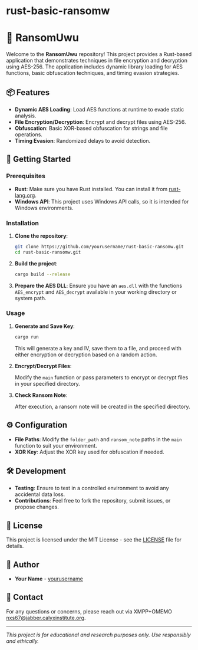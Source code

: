 # rust-basic-ransomw



# 🔐 RansomUwu

Welcome to the **RansomUwu** repository! This project provides a Rust-based application that demonstrates techniques in file encryption and decryption using AES-256. The application includes dynamic library loading for AES functions, basic obfuscation techniques, and timing evasion strategies.

## 📦 Features

- **Dynamic AES Loading**: Load AES functions at runtime to evade static analysis.
- **File Encryption/Decryption**: Encrypt and decrypt files using AES-256.
- **Obfuscation**: Basic XOR-based obfuscation for strings and file operations.
- **Timing Evasion**: Randomized delays to avoid detection.

## 🚀 Getting Started

### Prerequisites

- **Rust**: Make sure you have Rust installed. You can install it from [rust-lang.org](https://www.rust-lang.org/tools/install).
- **Windows API**: This project uses Windows API calls, so it is intended for Windows environments.

### Installation

1. **Clone the repository**:

    ```bash
    git clone https://github.com/yourusername/rust-basic-ransomw.git
    cd rust-basic-ransomw.git
    ```

2. **Build the project**:

    ```bash
    cargo build --release
    ```

3. **Prepare the AES DLL**: Ensure you have an `aes.dll` with the functions `AES_encrypt` and `AES_decrypt` available in your working directory or system path.

### Usage

1. **Generate and Save Key**:

    ```bash
    cargo run
    ```

    This will generate a key and IV, save them to a file, and proceed with either encryption or decryption based on a random action.

2. **Encrypt/Decrypt Files**:

    Modify the `main` function or pass parameters to encrypt or decrypt files in your specified directory.

3. **Check Ransom Note**:

    After execution, a ransom note will be created in the specified directory.

## ⚙️ Configuration

- **File Paths**: Modify the `folder_path` and `ransom_note` paths in the `main` function to suit your environment.
- **XOR Key**: Adjust the XOR key used for obfuscation if needed.

## 🛠️ Development

- **Testing**: Ensure to test in a controlled environment to avoid any accidental data loss.
- **Contributions**: Feel free to fork the repository, submit issues, or propose changes.

## 📜 License

This project is licensed under the MIT License - see the [LICENSE](LICENSE) file for details.

## 👥 Author

- **Your Name** - [yourusername](https://github.com/nexxus67)

## 📧 Contact

For any questions or concerns, please reach out via XMPP+OMEMO [nxs67@jabber.calyxinstitute.org](mailto:nxs67@jabber.calyxinstitute.com).

---

*This project is for educational and research purposes only. Use responsibly and ethically.*
